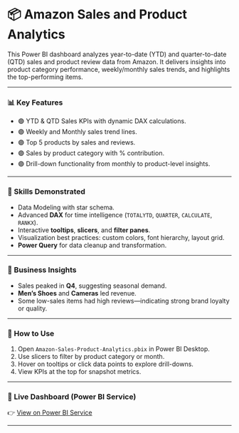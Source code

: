 
# 📦 Amazon Sales and Product Analytics

This Power BI dashboard analyzes year-to-date (YTD) and quarter-to-date (QTD) sales and product review data from Amazon. It delivers insights into product category performance, weekly/monthly sales trends, and highlights the top-performing items.

---

### 📊 Key Features

- 🟣 YTD & QTD Sales KPIs with dynamic DAX calculations.
- 🟣 Weekly and Monthly sales trend lines.
- 🟣 Top 5 products by sales and reviews.
- 🟣 Sales by product category with % contribution.
- 🟣 Drill-down functionality from monthly to product-level insights.

---

### 🧠 Skills Demonstrated

- Data Modeling with star schema.
- Advanced **DAX** for time intelligence (`TOTALYTD`, `QUARTER`, `CALCULATE`, `RANKX`).
- Interactive **tooltips**, **slicers**, and **filter panes**.
- Visualization best practices: custom colors, font hierarchy, layout grid.
- **Power Query** for data cleanup and transformation.

---

### 📌 Business Insights

- Sales peaked in **Q4**, suggesting seasonal demand.
- **Men’s Shoes** and **Cameras** led revenue.
- Some low-sales items had high reviews—indicating strong brand loyalty or quality.

---

### 🚀 How to Use

1. Open `Amazon-Sales-Product-Analytics.pbix` in Power BI Desktop.
2. Use slicers to filter by product category or month.
3. Hover on tooltips or click data points to explore drill-downs.
4. View KPIs at the top for snapshot metrics.

---

### 🔗 Live Dashboard (Power BI Service)

👉 [View on Power BI Service](https://app.powerbi.com/groups/me/list?experience=power-bi)

---
